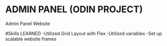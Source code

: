 # ADMIN PANEL (ODIN PROJECT)
Admin Panel Website

#Skills LEARNED
-Utilized Grid Layout with Flex
-Utilized variables
-Set up scalable website frames


